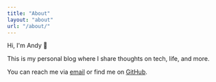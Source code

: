 ```yaml
---
title: "About"
layout: "about"
url: "/about/"
---
```


Hi, I'm Andy 👋  

This is my personal blog where I share thoughts on tech, life, and more.  

You can reach me via [email](mailto:goodishbags@gmail.com) or find me on [GitHub](https://github.com/goodishbags).

